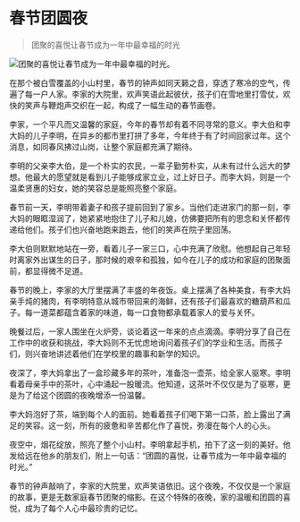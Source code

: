 # 春节团圆夜

> 团聚的喜悦让春节成为一年中最幸福的时光

![团聚的喜悦让春节成为一年中最幸福的时光。](/images/df6d6bffff9d4621aaa0745be0969f15.jpg)

在那个被白雪覆盖的小山村里，春节的钟声如同天籁之音，穿透了寒冷的空气，传遍了每一户人家。李家的大院里，欢声笑语此起彼伏，孩子们在雪地里打雪仗，欢快的笑声与鞭炮声交织在一起，构成了一幅生动的春节画卷。

李家，一个平凡而又温馨的家庭，今年的春节却有着不同寻常的意义。李大伯和李大妈的儿子李明，在异乡的都市里打拼了多年，今年终于有了时间回家过年。这个消息，如同春风拂过山岗，让整个家庭都充满了期待。

李明的父亲李大伯，是一个朴实的农民，一辈子勤劳朴实，从未有过什么远大的梦想。他最大的愿望就是看到儿子能够成家立业，过上好日子。而李大妈，则是一个温柔贤惠的妇女，她的笑容总是能照亮整个家庭。

春节前一天，李明带着妻子和孩子提前回到了家乡。当他们走进家门的那一刻，李大妈的眼眶湿润了，她紧紧地抱住了儿子和儿媳，仿佛要把所有的思念和关怀都传递给他们。孩子们也兴奋地跑来跑去，他们的笑声在院子里回荡。

李大伯则默默地站在一旁，看着儿子一家三口，心中充满了欣慰。他想起自己年轻时离家外出谋生的日子，那时候的艰辛和孤独，如今在儿子的成功和家庭的团聚面前，都显得微不足道。

春节的晚上，李家的大厅里摆满了丰盛的年夜饭。桌上摆满了各种美食，有李大妈亲手炖的猪肉，有李明特意从城市带回来的海鲜，还有孩子们最喜欢的糖葫芦和瓜子。每一道菜都蕴含着家的味道，每一口食物都承载着家人的爱与关怀。

晚餐过后，一家人围坐在火炉旁，谈论着这一年来的点点滴滴。李明分享了自己在工作中的收获和挑战，李大妈则不无忧虑地询问着孩子们的学业和生活。而孩子们，则兴奋地讲述着他们在学校里的趣事和新学的知识。

夜深了，李大妈拿出了一盒珍藏多年的茶叶，准备泡一壶茶，给全家人驱寒。李明看着母亲手中的茶叶，心中涌起一股暖流。他知道，这茶叶不仅仅是为了驱寒，更是为了给这个团圆的夜晚增添一份温馨。

李大妈泡好了茶，端到每个人的面前。她看着孩子们喝下第一口茶，脸上露出了满足的笑容。这一刻，所有的疲惫和辛苦都化作了喜悦，弥漫在每个人的心头。

夜空中，烟花绽放，照亮了整个小山村。李明拿起手机，拍下了这一刻的美好。他发给远在他乡的朋友们，附上一句话：“团圆的喜悦，让春节成为一年中最幸福的时光。”

春节的钟声敲响了，李家的大院里，欢声笑语依旧。这个夜晚，不仅仅是一个家庭的故事，更是无数家庭春节团聚的缩影。在这个特殊的夜晚，家的温暖和团圆的喜悦，成为了每个人心中最珍贵的记忆。